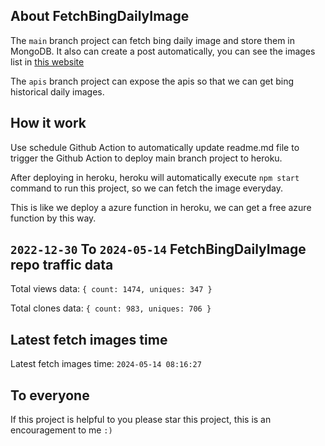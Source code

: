 ## About FetchBingDailyImage

The `main` branch project can fetch bing daily image and store them in MongoDB.
It also can create a post automatically, you can see the images list in [this website](https://oursalbum.netlify.app)

The `apis` branch project can expose the apis so that we can get bing historical daily images.

## How it work

Use schedule Github Action to automatically update readme.md file to trigger the Github Action to deploy main branch project to heroku.

After deploying in heroku, heroku will automatically execute `npm start` command to run this project, so we can fetch the image everyday.

This is like we deploy a azure function in heroku, we can get a free azure function by this way.

## `2022-12-30` To `2024-05-14` FetchBingDailyImage repo traffic data

Total views data: `{ count: 1474, uniques: 347 }`

Total clones data: `{ count: 983, uniques: 706 }`

## Latest fetch images time

Latest fetch images time: `2024-05-14 08:16:27`

## To everyone

If this project is helpful to you please star this project, this is an encouragement to me `:)`



